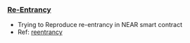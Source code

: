 ### [Re-Entrancy](https://github.com/hashcloak/NEAR-Vulnerabilities/tree/main/reentrancy)
- Trying to Reproduce re-entrancy in NEAR smart contract
- Ref: [reentrancy](https://docs.near.org/develop/contracts/security/callbacks)